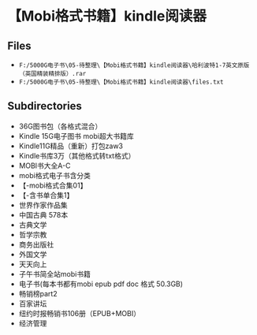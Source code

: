 # 【Mobi格式书籍】kindle阅读器

## Files

- `F:/5000G电子书\05-待整理\【Mobi格式书籍】kindle阅读器\哈利波特1-7英文原版（英国精装精排版）.rar`
- `F:/5000G电子书\05-待整理\【Mobi格式书籍】kindle阅读器\files.txt`

## Subdirectories

- 36G图书包（各格式混合）
- Kindle 15G电子图书 mobi超大书籍库
- Kindle11G精品（重新）打包zaw3
- Kindle书库3万（其他格式转txt格式）
- MOBI书大全A-C
- mobi格式电子书含分类
- 【-mobi格式合集01】
- 【-含书单合集1】
- 世界作家作品集
- 中国古典 578本
- 古典文学
- 哲学宗教
- 商务出版社
- 外国文学
- 天天向上
- 子午书简全站mobi书籍
- 电子书(每本书都有mobi epub pdf doc 格式 50.3GB)
- 畅销榜part2
- 百家讲坛
- 纽约时报畅销书106册（EPUB+MOBI）
- 经济管理
